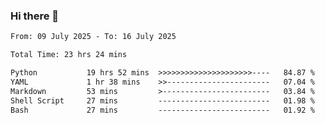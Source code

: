 ### Hi there 👋

<!--
**ututono/ututono** is a ✨ _special_ ✨ repository because its `README.md` (this file) appears on your GitHub profile.

Here are some ideas to get you started:

- 🔭 I’m currently working on ...
- 🌱 I’m currently learning ...
- 👯 I’m looking to collaborate on ...
- 🤔 I’m looking for help with ...
- 💬 Ask me about ...
- 📫 How to reach me: ...
- 😄 Pronouns: ...
- ⚡ Fun fact: ...
-->



<!--START_SECTION:waka-->

```txt
From: 09 July 2025 - To: 16 July 2025

Total Time: 23 hrs 24 mins

Python           19 hrs 52 mins  >>>>>>>>>>>>>>>>>>>>>----   84.87 %
YAML             1 hr 38 mins    >>-----------------------   07.04 %
Markdown         53 mins         >------------------------   03.84 %
Shell Script     27 mins         -------------------------   01.98 %
Bash             27 mins         -------------------------   01.92 %
```

<!--END_SECTION:waka-->
